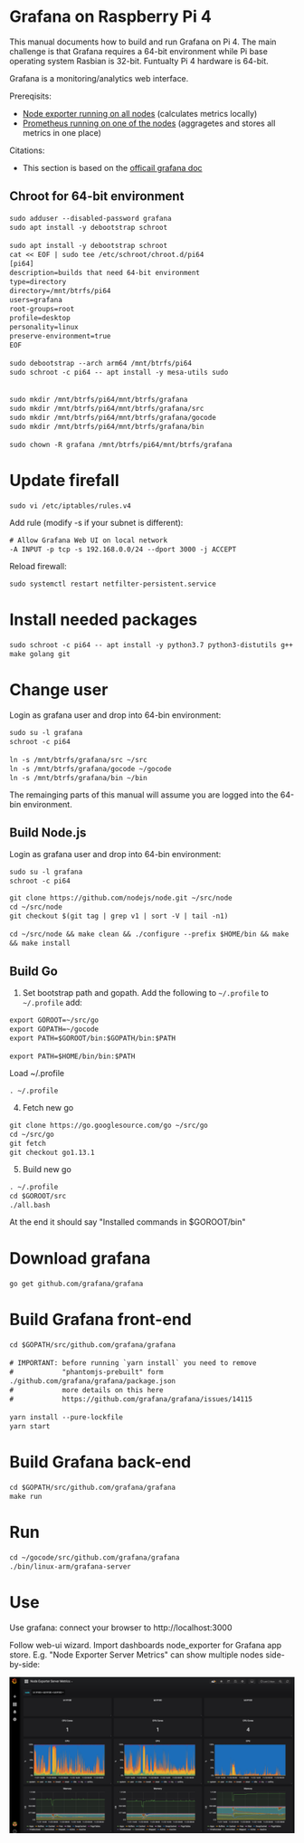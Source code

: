 # Grafana on Raspberry Pi 4

This manual documents how to build and run Grafana on Pi 4. The main challenge is that Grafana requires a 64-bit environment while Pi base operating system Rasbian is 32-bit. Funtualty Pi 4 hardware is 64-bit.

Grafana is a monitoring/analytics web interface.


Prereqisits:
 * [Node exporter running on all nodes](https://github.com/alevchuk/minibank/blob/master/README.md#prometheus-exporters) (calculates metrics locally)
 * [Prometheus running on one of the nodes](https://github.com/alevchuk/minibank/blob/master/README.md#prometheus) (aggragetes and stores all metrics in one place)


Citations:
* This section is based on the [officail grafana doc](https://github.com/grafana/grafana/blob/master/contribute/developer-guide.md#build-grafana)



## Chroot for 64-bit environment

```
sudo adduser --disabled-password grafana
sudo apt install -y debootstrap schroot

sudo apt install -y debootstrap schroot
cat << EOF | sudo tee /etc/schroot/chroot.d/pi64
[pi64]
description=builds that need 64-bit environment
type=directory
directory=/mnt/btrfs/pi64
users=grafana
root-groups=root
profile=desktop
personality=linux
preserve-environment=true
EOF

sudo debootstrap --arch arm64 /mnt/btrfs/pi64
sudo schroot -c pi64 -- apt install -y mesa-utils sudo


sudo mkdir /mnt/btrfs/pi64/mnt/btrfs/grafana
sudo mkdir /mnt/btrfs/pi64/mnt/btrfs/grafana/src
sudo mkdir /mnt/btrfs/pi64/mnt/btrfs/grafana/gocode
sudo mkdir /mnt/btrfs/pi64/mnt/btrfs/grafana/bin

sudo chown -R grafana /mnt/btrfs/pi64/mnt/btrfs/grafana
```

# Update firefall
```
sudo vi /etc/iptables/rules.v4
```
Add rule (modify -s if your subnet is different):
```
# Allow Grafana Web UI on local network
-A INPUT -p tcp -s 192.168.0.0/24 --dport 3000 -j ACCEPT
```
Reload firewall:
```
sudo systemctl restart netfilter-persistent.service
```

# Install needed packages
```
sudo schroot -c pi64 -- apt install -y python3.7 python3-distutils g++ make golang git
```


# Change user
Login as grafana user and drop into 64-bin environment:
```
sudo su -l grafana
schroot -c pi64

ln -s /mnt/btrfs/grafana/src ~/src
ln -s /mnt/btrfs/grafana/gocode ~/gocode
ln -s /mnt/btrfs/grafana/bin ~/bin
```

The remainging parts of this manual will assume you are logged into the 64-bin environment.


## Build Node.js 

Login as grafana user and drop into 64-bin environment:
```
sudo su -l grafana
schroot -c pi64
```

```
git clone https://github.com/nodejs/node.git ~/src/node
cd ~/src/node
git checkout $(git tag | grep v1 | sort -V | tail -n1)

cd ~/src/node && make clean && ./configure --prefix $HOME/bin && make && make install
```

## Build Go


1. Set bootstrap path and gopath. Add the following to `~/.profile`
to `~/.profile` add:
```
export GOROOT=~/src/go
export GOPATH=~/gocode
export PATH=$GOROOT/bin:$GOPATH/bin:$PATH

export PATH=$HOME/bin/bin:$PATH

```

Load ~/.profile
```
. ~/.profile
```

4. Fetch new go
```
git clone https://go.googlesource.com/go ~/src/go
cd ~/src/go
git fetch
git checkout go1.13.1
```

5. Build new go
```
. ~/.profile
cd $GOROOT/src
./all.bash
```
At the end it should say "Installed commands in $GOROOT/bin"



# Download grafana

```
go get github.com/grafana/grafana
```


# Build Grafana front-end
```
cd $GOPATH/src/github.com/grafana/grafana

# IMPORTANT: before running `yarn install` you need to remove
#            "phantomjs-prebuilt" form ./github.com/grafana/grafana/package.json
#            more details on this here
#            https://github.com/grafana/grafana/issues/14115

yarn install --pure-lockfile
yarn start
```


# Build Grafana back-end
```
cd $GOPATH/src/github.com/grafana/grafana
make run
```

# Run
```
cd ~/gocode/src/github.com/grafana/grafana
./bin/linux-arm/grafana-server
```


# Use

Use grafana: connect your browser to http://localhost:3000

Follow web-ui wizard. Import dashboards node_exporter for Grafana app store.
E.g. "Node Exporter Server Metrics" can show multiple nodes side-by-side:


![alt text](https://raw.githubusercontent.com/alevchuk/minibank/master/grafana_screen_shot_2018-11-23.png "grafana monitoring dashboard using data from prometheus time-series store")
